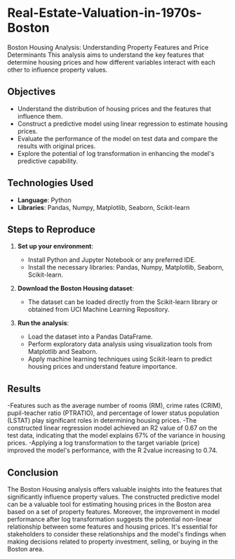 # Real-Estate-Valuation-in-1970s-Boston
Boston Housing Analysis: Understanding Property Features and Price Determinants
This analysis aims to understand the key features that determine housing prices and how different variables interact with each other to influence property values.

## Objectives

- Understand the distribution of housing prices and the features that influence them.
- Construct a predictive model using linear regression to estimate housing prices.
- Evaluate the performance of the model on test data and compare the results with original prices.
- Explore the potential of log transformation in enhancing the model's predictive capability.

## Technologies Used

- **Language**: Python
- **Libraries**: Pandas, Numpy, Matplotlib, Seaborn, Scikit-learn

## Steps to Reproduce

1. **Set up your environment**:
   - Install Python and Jupyter Notebook or any preferred IDE.
   - Install the necessary libraries: Pandas, Numpy, Matplotlib, Seaborn, Scikit-learn.
   
2. **Download the Boston Housing dataset**:
   - The dataset can be loaded directly from the Scikit-learn library or obtained from UCI Machine Learning Repository.
   
3. **Run the analysis**:
   - Load the dataset into a Pandas DataFrame.
   - Perform exploratory data analysis using visualization tools from Matplotlib and Seaborn.
   - Apply machine learning techniques using Scikit-learn to predict housing prices and understand feature importance.

## Results

-Features such as the average number of rooms (RM), crime rates (CRIM), pupil-teacher ratio (PTRATIO), and percentage of lower status population (LSTAT) play significant roles in determining housing prices.
-The constructed linear regression model achieved an R2 value of 0.67 on the test data, indicating that the model explains 67% of the variance in housing prices.
-Applying a log transformation to the target variable (price) improved the model's performance, with the 
R 2value increasing to 0.74.

## Conclusion

The Boston Housing analysis offers valuable insights into the features that significantly influence property values. The constructed predictive model can be a valuable tool for estimating housing prices in the Boston area based on a set of property features. Moreover, the improvement in model performance after log transformation suggests the potential non-linear relationship between some features and housing prices. It's essential for stakeholders to consider these relationships and the model's findings when making decisions related to property investment, selling, or buying in the Boston area.
